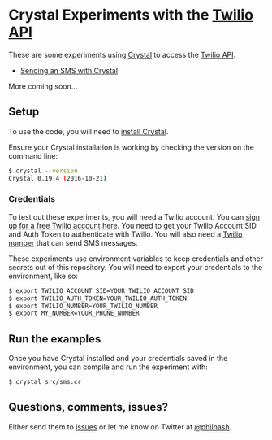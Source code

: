 # Crystal Experiments with the [Twilio API](https://www.twilio.com/docs/api)

These are some experiments using [Crystal](https://crystal-lang.org/) to access the [Twilio API](https://www.twilio.com/docs/api).

* [Sending an SMS with Crystal](/philnash/crystal-experiments/blob/master/src/sms.cr)

More coming soon...

## Setup

To use the code, you will need to [install Crystal](https://crystal-lang.org/docs/installation/index.html).

Ensure your Crystal installation is working by checking the version on the command line:

```bash
$ crystal --version
Crystal 0.19.4 (2016-10-21)
```

### Credentials

To test out these experiments, you will need a Twilio account. You can [sign up for a free Twilio account here](https://www.twilio.com/try-twilio). You need to get your Twilio Account SID and Auth Token to authenticate with Twilio. You will also need a [Twilio number](https://www.twilio.com/console/phone-numbers/incoming) that can send SMS messages.

These experiments use environment variables to keep credentials and other secrets out of this repository. You will need to export your credentials to the environment, like so:

```bash
$ export TWILIO_ACCOUNT_SID=YOUR_TWILIO_ACCOUNT_SID
$ export TWILIO_AUTH_TOKEN=YOUR_TWILIO_AUTH_TOKEN
$ export TWILIO_NUMBER=YOUR_TWILIO_NUMBER
$ export MY_NUMBER=YOUR_PHONE_NUMBER
```

## Run the examples

Once you have Crystal installed and your credentials saved in the environment, you can compile and run the experiment with:

```bash
$ crystal src/sms.cr
```

## Questions, comments, issues?

Either send them to [issues](/philnash/crystal-experiments/issues) or let me know on Twitter at [@philnash](https://twitter.com/philnash).
